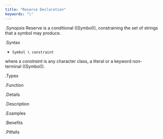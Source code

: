 ```yaml
---
title: "Reserve Declaration"
keywords: "\"
---
```


.Synopsis
Reserve is a conditional ((Symbol)), constraining the set of strings that a symbol may produce.

.Syntax

*  `Symbol \ constraint`


where a _constraint_ is any character class, a literal or a keyword non-terminal ((Symbol)).

.Types

.Function

.Details

.Description

.Examples

.Benefits

.Pitfalls

